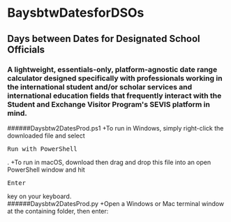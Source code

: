 # BaysbtwDatesforDSOs
## Days between Dates for Designated School Officials
### A lightweight, essentials-only, platform-agnostic date range calculator designed specifically with professionals working in the international student and/or scholar services and international education fields that frequently interact with the Student and Exchange Visitor Program's SEVIS platform in mind.  
######Daysbtw2DatesProd.ps1
+To run in Windows, simply right-click the downloaded file and select <pre>Run with PowerShell</pre>.
+To run in macOS, download then drag and drop this file into an open PowerShell window and hit <pre>Enter</pre> key on your keyboard.  
######Daysbtw2DatesProd.py 
+Open a Windows or Mac terminal window at the containing folder, then enter:

